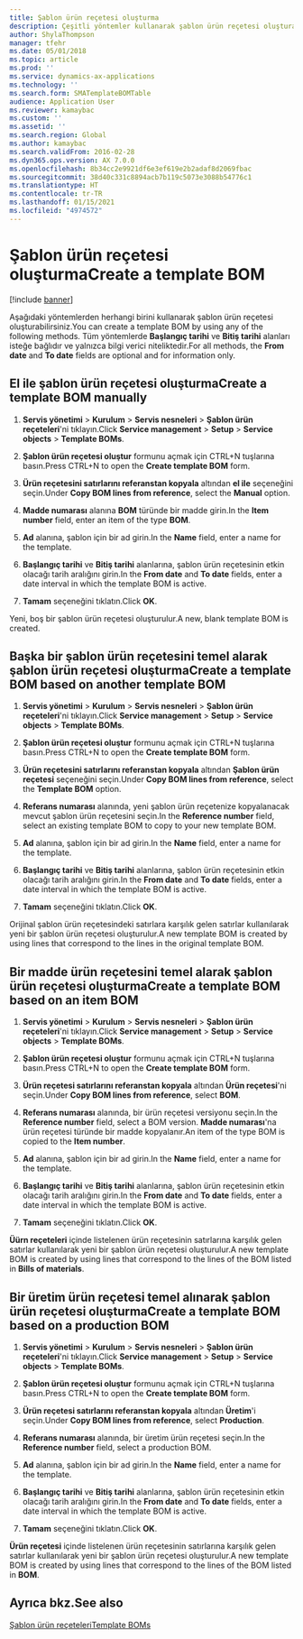 ```yaml
---
title: Şablon ürün reçetesi oluşturma
description: Çeşitli yöntemler kullanarak şablon ürün reçetesi oluşturabilirsiniz.
author: ShylaThompson
manager: tfehr
ms.date: 05/01/2018
ms.topic: article
ms.prod: ''
ms.service: dynamics-ax-applications
ms.technology: ''
ms.search.form: SMATemplateBOMTable
audience: Application User
ms.reviewer: kamaybac
ms.custom: ''
ms.assetid: ''
ms.search.region: Global
ms.author: kamaybac
ms.search.validFrom: 2016-02-28
ms.dyn365.ops.version: AX 7.0.0
ms.openlocfilehash: 8b34cc2e9921df6e3ef619e2b2adaf8d2069fbac
ms.sourcegitcommit: 38d40c331c8894acb7b119c5073e3088b54776c1
ms.translationtype: HT
ms.contentlocale: tr-TR
ms.lasthandoff: 01/15/2021
ms.locfileid: "4974572"
---
```

# <a name="create-a-template-bom"></a><span data-ttu-id="e5370-103">Şablon ürün reçetesi oluşturma</span><span class="sxs-lookup"><span data-stu-id="e5370-103">Create a template BOM</span></span>   

[!include [banner](../includes/banner.md)]


<span data-ttu-id="e5370-104">Aşağıdaki yöntemlerden herhangi birini kullanarak şablon ürün reçetesi oluşturabilirsiniz.</span><span class="sxs-lookup"><span data-stu-id="e5370-104">You can create a template BOM by using any of the following methods.</span></span> <span data-ttu-id="e5370-105">Tüm yöntemlerde **Başlangıç tarihi** ve **Bitiş tarihi** alanları isteğe bağlıdır ve yalnızca bilgi verici niteliktedir.</span><span class="sxs-lookup"><span data-stu-id="e5370-105">For all methods, the **From date** and **To date** fields are optional and for information only.</span></span>

## <a name="create-a-template-bom-manually"></a><span data-ttu-id="e5370-106">El ile şablon ürün reçetesi oluşturma</span><span class="sxs-lookup"><span data-stu-id="e5370-106">Create a template BOM manually</span></span>

1.  <span data-ttu-id="e5370-107">**Servis yönetimi** \> **Kurulum** \> **Servis nesneleri** \> **Şablon ürün reçeteleri**'ni tıklayın.</span><span class="sxs-lookup"><span data-stu-id="e5370-107">Click **Service management** \> **Setup** \> **Service objects** \> **Template BOMs**.</span></span>

2.  <span data-ttu-id="e5370-108">**Şablon ürün reçetesi oluştur** formunu açmak için CTRL+N tuşlarına basın.</span><span class="sxs-lookup"><span data-stu-id="e5370-108">Press CTRL+N to open the **Create template BOM** form.</span></span>

3.  <span data-ttu-id="e5370-109">**Ürün reçetesini satırlarını referanstan kopyala** altından **el ile** seçeneğini seçin.</span><span class="sxs-lookup"><span data-stu-id="e5370-109">Under **Copy BOM lines from reference**, select the **Manual** option.</span></span>

4.  <span data-ttu-id="e5370-110">**Madde numarası** alanına **BOM** türünde bir madde girin.</span><span class="sxs-lookup"><span data-stu-id="e5370-110">In the **Item number** field, enter an item of the type **BOM**.</span></span>

5.  <span data-ttu-id="e5370-111">**Ad** alanına, şablon için bir ad girin.</span><span class="sxs-lookup"><span data-stu-id="e5370-111">In the **Name** field, enter a name for the template.</span></span>

6.  <span data-ttu-id="e5370-112">**Başlangıç tarihi** ve **Bitiş tarihi** alanlarına, şablon ürün reçetesinin etkin olacağı tarih aralığını girin.</span><span class="sxs-lookup"><span data-stu-id="e5370-112">In the **From date** and **To date** fields, enter a date interval in which the template BOM is active.</span></span>

7.  <span data-ttu-id="e5370-113">**Tamam** seçeneğini tıklatın.</span><span class="sxs-lookup"><span data-stu-id="e5370-113">Click **OK**.</span></span>

<span data-ttu-id="e5370-114">Yeni, boş bir şablon ürün reçetesi oluşturulur.</span><span class="sxs-lookup"><span data-stu-id="e5370-114">A new, blank template BOM is created.</span></span>

## <a name="create-a-template-bom-based-on-another-template-bom"></a><span data-ttu-id="e5370-115">Başka bir şablon ürün reçetesini temel alarak şablon ürün reçetesi oluşturma</span><span class="sxs-lookup"><span data-stu-id="e5370-115">Create a template BOM based on another template BOM</span></span>

1.  <span data-ttu-id="e5370-116">**Servis yönetimi** \> **Kurulum** \> **Servis nesneleri** \> **Şablon ürün reçeteleri**'ni tıklayın.</span><span class="sxs-lookup"><span data-stu-id="e5370-116">Click **Service management** \> **Setup** \> **Service objects** \> **Template BOMs**.</span></span>

2.  <span data-ttu-id="e5370-117">**Şablon ürün reçetesi oluştur** formunu açmak için CTRL+N tuşlarına basın.</span><span class="sxs-lookup"><span data-stu-id="e5370-117">Press CTRL+N to open the **Create template BOM** form.</span></span>

3.  <span data-ttu-id="e5370-118">**Ürün reçetesini satırlarını referanstan kopyala** altından **Şablon ürün reçetesi** seçeneğini seçin.</span><span class="sxs-lookup"><span data-stu-id="e5370-118">Under **Copy BOM lines from reference**, select the **Template BOM** option.</span></span>

4.  <span data-ttu-id="e5370-119">**Referans numarası** alanında, yeni şablon ürün reçetenize kopyalanacak mevcut şablon ürün reçetesini seçin.</span><span class="sxs-lookup"><span data-stu-id="e5370-119">In the **Reference number** field, select an existing template BOM to copy to your new template BOM.</span></span>

5.  <span data-ttu-id="e5370-120">**Ad** alanına, şablon için bir ad girin.</span><span class="sxs-lookup"><span data-stu-id="e5370-120">In the **Name** field, enter a name for the template.</span></span>

6.  <span data-ttu-id="e5370-121">**Başlangıç tarihi** ve **Bitiş tarihi** alanlarına, şablon ürün reçetesinin etkin olacağı tarih aralığını girin.</span><span class="sxs-lookup"><span data-stu-id="e5370-121">In the **From date** and **To date** fields, enter a date interval in which the template BOM is active.</span></span>

7.  <span data-ttu-id="e5370-122">**Tamam** seçeneğini tıklatın.</span><span class="sxs-lookup"><span data-stu-id="e5370-122">Click **OK**.</span></span>

<span data-ttu-id="e5370-123">Orijinal şablon ürün reçetesindeki satırlara karşılık gelen satırlar kullanılarak yeni bir şablon ürün reçetesi oluşturulur.</span><span class="sxs-lookup"><span data-stu-id="e5370-123">A new template BOM is created by using lines that correspond to the lines in the original template BOM.</span></span>

## <a name="create-a-template-bom-based-on-an-item-bom"></a><span data-ttu-id="e5370-124">Bir madde ürün reçetesini temel alarak şablon ürün reçetesi oluşturma</span><span class="sxs-lookup"><span data-stu-id="e5370-124">Create a template BOM based on an item BOM</span></span>

1.  <span data-ttu-id="e5370-125">**Servis yönetimi** \> **Kurulum** \> **Servis nesneleri** \> **Şablon ürün reçeteleri**'ni tıklayın.</span><span class="sxs-lookup"><span data-stu-id="e5370-125">Click **Service management** \> **Setup** \> **Service objects** \> **Template BOMs**.</span></span>

2.  <span data-ttu-id="e5370-126">**Şablon ürün reçetesi oluştur** formunu açmak için CTRL+N tuşlarına basın.</span><span class="sxs-lookup"><span data-stu-id="e5370-126">Press CTRL+N to open the **Create template BOM** form.</span></span>

3.  <span data-ttu-id="e5370-127">**Ürün reçetesi satırlarını referanstan kopyala** altından **Ürün reçetesi**'ni seçin.</span><span class="sxs-lookup"><span data-stu-id="e5370-127">Under **Copy BOM lines from reference**, select **BOM**.</span></span>

4.  <span data-ttu-id="e5370-128">**Referans numarası** alanında, bir ürün reçetesi versiyonu seçin.</span><span class="sxs-lookup"><span data-stu-id="e5370-128">In the **Reference number** field, select a BOM version.</span></span> <span data-ttu-id="e5370-129">**Madde numarası**'na ürün reçetesi türünde bir madde kopyalanır.</span><span class="sxs-lookup"><span data-stu-id="e5370-129">An item of the type BOM is copied to the **Item number**.</span></span>

5.  <span data-ttu-id="e5370-130">**Ad** alanına, şablon için bir ad girin.</span><span class="sxs-lookup"><span data-stu-id="e5370-130">In the **Name** field, enter a name for the template.</span></span>

6.  <span data-ttu-id="e5370-131">**Başlangıç tarihi** ve **Bitiş tarihi** alanlarına, şablon ürün reçetesinin etkin olacağı tarih aralığını girin.</span><span class="sxs-lookup"><span data-stu-id="e5370-131">In the **From date** and **To date** fields, enter a date interval in which the template BOM is active.</span></span>

7.  <span data-ttu-id="e5370-132">**Tamam** seçeneğini tıklatın.</span><span class="sxs-lookup"><span data-stu-id="e5370-132">Click **OK**.</span></span>

<span data-ttu-id="e5370-133">**Üürn reçeteleri** içinde listelenen ürün reçetesinin satırlarına karşılık gelen satırlar kullanılarak yeni bir şablon ürün reçetesi oluşturulur.</span><span class="sxs-lookup"><span data-stu-id="e5370-133">A new template BOM is created by using lines that correspond to the lines of the BOM listed in **Bills of materials**.</span></span>

## <a name="create-a-template-bom-based-on-a-production-bom"></a><span data-ttu-id="e5370-134">Bir üretim ürün reçetesi temel alınarak şablon ürün reçetesi oluşturma</span><span class="sxs-lookup"><span data-stu-id="e5370-134">Create a template BOM based on a production BOM</span></span>

1.  <span data-ttu-id="e5370-135">**Servis yönetimi** \> **Kurulum** \> **Servis nesneleri** \> **Şablon ürün reçeteleri**'ni tıklayın.</span><span class="sxs-lookup"><span data-stu-id="e5370-135">Click **Service management** \> **Setup** \> **Service objects** \> **Template BOMs**.</span></span>

2.  <span data-ttu-id="e5370-136">**Şablon ürün reçetesi oluştur** formunu açmak için CTRL+N tuşlarına basın.</span><span class="sxs-lookup"><span data-stu-id="e5370-136">Press CTRL+N to open the **Create template BOM** form.</span></span>

3.  <span data-ttu-id="e5370-137">**Ürün reçetesi satırlarını referanstan kopyala** altından **Üretim**'i seçin.</span><span class="sxs-lookup"><span data-stu-id="e5370-137">Under **Copy BOM lines from reference**, select **Production**.</span></span>

4.  <span data-ttu-id="e5370-138">**Referans numarası** alanında, bir üretim ürün reçetesi seçin.</span><span class="sxs-lookup"><span data-stu-id="e5370-138">In the **Reference number** field, select a production BOM.</span></span>

5.  <span data-ttu-id="e5370-139">**Ad** alanına, şablon için bir ad girin.</span><span class="sxs-lookup"><span data-stu-id="e5370-139">In the **Name** field, enter a name for the template.</span></span>

6.  <span data-ttu-id="e5370-140">**Başlangıç tarihi** ve **Bitiş tarihi** alanlarına, şablon ürün reçetesinin etkin olacağı tarih aralığını girin.</span><span class="sxs-lookup"><span data-stu-id="e5370-140">In the **From date** and **To date** fields, enter a date interval in which the template BOM is active.</span></span>

7.  <span data-ttu-id="e5370-141">**Tamam** seçeneğini tıklatın.</span><span class="sxs-lookup"><span data-stu-id="e5370-141">Click **OK**.</span></span>

<span data-ttu-id="e5370-142">**Ürün reçetesi** içinde listelenen ürün reçetesinin satırlarına karşılık gelen satırlar kullanılarak yeni bir şablon ürün reçetesi oluşturulur.</span><span class="sxs-lookup"><span data-stu-id="e5370-142">A new template BOM is created by using lines that correspond to the lines of the BOM listed in **BOM**.</span></span>

## <a name="see-also"></a><span data-ttu-id="e5370-143">Ayrıca bkz.</span><span class="sxs-lookup"><span data-stu-id="e5370-143">See also</span></span>

[<span data-ttu-id="e5370-144">Şablon ürün reçeteleri</span><span class="sxs-lookup"><span data-stu-id="e5370-144">Template BOMs</span></span>](template-boms.md)

  


